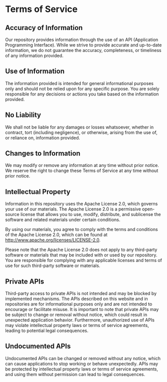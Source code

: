 # Terms of Service

## Accuracy of Information
Our repository provides information through the use of an API (Application Programming Interface). While we strive to provide accurate and up-to-date information, we do not guarantee the accuracy, completeness, or timeliness of any information provided.

## Use of Information

The information provided is intended for general informational purposes only and should not be relied upon for any specific purpose. You are solely responsible for any decisions or actions you take based on the information provided.

## No Liability

We shall not be liable for any damages or losses whatsoever, whether in contract, tort (including negligence), or otherwise, arising from the use of, or reliance on, information provided.

## Changes to Information
We may modify or remove any information at any time without prior notice. We reserve the right to change these Terms of Service at any time without prior notice.

## Intellectual Property
Information in this repository uses the Apache License 2.0, which governs your use of our materials. The Apache License 2.0 is a permissive open-source license that allows you to use, modify, distribute, and sublicense the software and related materials under certain conditions.

By using our materials, you agree to comply with the terms and conditions of the Apache License 2.0, which can be found at http://www.apache.org/licenses/LICENSE-2.0.

Please note that the Apache License 2.0 does not apply to any third-party software or materials that may be included with or used by our repository. You are responsible for complying with any applicable licenses and terms of use for such third-party software or materials.

## Private APIs
Third-party access to private APIs is not intended and may be blocked by implemented mechanisms. The APIs described on this website and in repositories are for informational purposes only and are not intended to encourage or facilitate misuse. It is important to note that private APIs may be subject to change or removal without notice, which could result in unexpected application behavior. Furthermore, unauthorized use of APIs may violate intellectual property laws or terms of service agreements, leading to potential legal consequences.

## Undocumented APIs
Undocumented APIs can be changed or removed without any notice, which can cause applications to stop working or behave unexpectedly. APIs may be protected by intellectual property laws or terms of service agreements, and using them without permission can lead to legal consequences.
